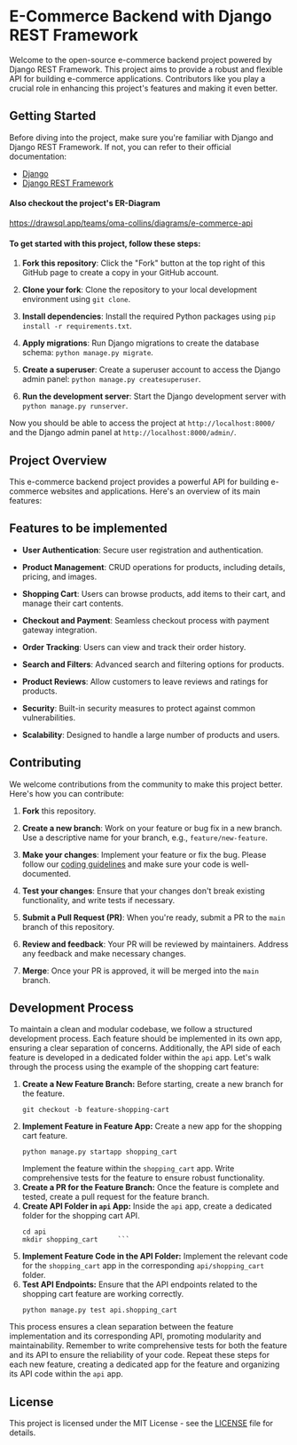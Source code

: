 

# E-Commerce Backend with Django REST Framework

Welcome to the open-source e-commerce backend project powered by Django REST Framework. This project aims to provide a robust and flexible API for building e-commerce applications. Contributors like you play a crucial role in enhancing this project's features and making it even better.



## Getting Started

Before diving into the project, make sure you're familiar with Django and Django REST Framework. If not, you can refer to their official documentation:


- [Django](https://docs.djangoproject.com/)
- [Django REST Framework](https://www.django-rest-framework.org/)

#### Also checkout the project's ER-Diagram
https://drawsql.app/teams/oma-collins/diagrams/e-commerce-api

#### To get started with this project, follow these steps:

1. **Fork this repository**: Click the "Fork" button at the top right of this GitHub page to create a copy in your GitHub account.

2. **Clone your fork**: Clone the repository to your local development environment using `git clone`.

3. **Install dependencies**: Install the required Python packages using `pip install -r requirements.txt`.

4. **Apply migrations**: Run Django migrations to create the database schema: `python manage.py migrate`.

5. **Create a superuser**: Create a superuser account to access the Django admin panel: `python manage.py createsuperuser`.

8. **Run the development server**: Start the Django development server with `python manage.py runserver`.

Now you should be able to access the project at `http://localhost:8000/` and the Django admin panel at `http://localhost:8000/admin/`.

## Project Overview

This e-commerce backend project provides a powerful API for building e-commerce websites and applications. Here's an overview of its main features:

## Features to be implemented

- **User Authentication**: Secure user registration and authentication.

- **Product Management**: CRUD operations for products, including details, pricing, and images.

- **Shopping Cart**: Users can browse products, add items to their cart, and manage their cart contents.

- **Checkout and Payment**: Seamless checkout process with payment gateway integration.

- **Order Tracking**: Users can view and track their order history.

- **Search and Filters**: Advanced search and filtering options for products.

- **Product Reviews**: Allow customers to leave reviews and ratings for products.

- **Security**: Built-in security measures to protect against common vulnerabilities.

- **Scalability**: Designed to handle a large number of products and users.

## Contributing

We welcome contributions from the community to make this project better. Here's how you can contribute:

1. **Fork** this repository.

2. **Create a new branch**: Work on your feature or bug fix in a new branch. Use a descriptive name for your branch, e.g., `feature/new-feature`.

3. **Make your changes**: Implement your feature or fix the bug. Please follow our [coding guidelines](CONTRIBUTING.md) and make sure your code is well-documented.

4. **Test your changes**: Ensure that your changes don't break existing functionality, and write tests if necessary.

5. **Submit a Pull Request (PR)**: When you're ready, submit a PR to the `main` branch of this repository.

6. **Review and feedback**: Your PR will be reviewed by maintainers. Address any feedback and make necessary changes.

7. **Merge**: Once your PR is approved, it will be merged into the `main` branch.
   
## Development Process

To maintain a clean and modular codebase, we follow a structured development process. Each feature should be implemented in its own app, ensuring a clear separation of concerns. Additionally, the API side of each feature is developed in a dedicated folder within the `api` app. Let's walk through the process using the example of the shopping cart feature:

1. **Create a New Feature Branch:**
   Before starting, create a new branch for the feature.
     ```
     git checkout -b feature-shopping-cart
     ```
2. **Implement Feature in Feature App:**
   Create a new app for the shopping cart feature.
     ```
     python manage.py startapp shopping_cart
     ```
   Implement the feature within the `shopping_cart` app.
   Write comprehensive tests for the feature to ensure robust functionality.
3. **Create a PR for the Feature Branch:**
   Once the feature is complete and tested, create a pull request for the feature branch.
4. **Create API Folder in `api` App:**
   Inside the `api` app, create a dedicated folder for the shopping cart API.
     ```
     cd api
     mkdir shopping_cart     ```
5. **Implement Feature Code in the API Folder:**
   Implement the relevant code for the `shopping_cart` app in the corresponding `api/shopping_cart` folder.
6. **Test API Endpoints:**
   Ensure that the API endpoints related to the shopping cart feature are working correctly.
     ```
     python manage.py test api.shopping_cart
     ```
This process ensures a clean separation between the feature implementation and its corresponding API, promoting modularity and maintainability. Remember to write comprehensive tests for both the feature and its API to ensure the reliability of your code. Repeat these steps for each new feature, creating a dedicated app for the feature and organizing its API code within the `api` app.

## License

This project is licensed under the MIT License - see the [LICENSE](LICENSE) file for details.
